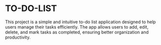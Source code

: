 # TO-DO-LIST
This project is a simple and intuitive to-do list application designed to help users manage their tasks efficiently. The app allows users to add, edit, delete, and mark tasks as completed, ensuring better organization and productivity.
